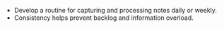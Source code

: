 - Develop a routine for capturing and processing notes daily or weekly.
- Consistency helps prevent backlog and information overload.